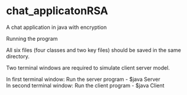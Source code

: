 # chat_applicatonRSA
A chat application in java with encryption

Running the program

All six files (four classes and two key files) should be saved in the same directory.

Two terminal windows are required to simulate client server model.

In first terminal window:  Run the server program - $java Server<br/>
In second terminal window: Run the client program - $java Client
